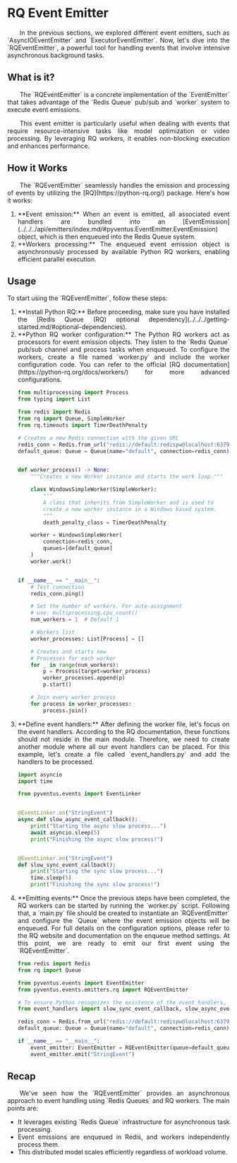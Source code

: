 # RQ Event Emitter

<p style='text-align: justify;' markdown>
	&emsp;&emsp;In the previous sections, we explored different event emitters, such as `AsyncIOEventEmitter` and 
	`ExecutorEventEmitter`. Now, let's dive into the `RQEventEmitter`, a powerful tool for handling events that 
	involve intensive asynchronous background tasks.
</p>

## What is it?

<p style='text-align: justify;' markdown>
	&emsp;&emsp;The `RQEventEmitter` is a concrete implementation of the `EventEmitter` that takes advantage of the
	`Redis Queue` pub/sub and `worker` system to execute event emissions.
</p>

<p style='text-align: justify;' markdown>
	&emsp;&emsp;This event emitter is particularly useful when dealing with events that require resource-intensive
	tasks like model optimization or video processing. By leveraging RQ workers, it enables non-blocking execution
	and enhances performance.
</p>

## How it Works

<p style='text-align: justify;' markdown>
	&emsp;&emsp;The `RQEventEmitter` seamlessly handles the emission and processing of events by utilizing the
	[RQ](https://python-rq.org/) package. Here's how it works:
</p>

<ol style='text-align: justify;' markdown>

<li style='text-align: justify;' markdown>**Event emission:**
When an event is emitted, all associated event handlers are bundled into an [EventEmission](../../../api/emitters/index.md/#pyventus.EventEmitter.EventEmission) 
object, which is then enqueued into the Redis Queue system.
</li>

<li style='text-align: justify;' markdown>**Workers processing:**
The enqueued event emission object is asynchronously processed by available Python RQ workers, enabling efficient 
parallel execution.
</li>

</ol>

## Usage

<p style='text-align: justify;' markdown>
	To start using the `RQEventEmitter`, follow these steps:
</p>

<ol style='text-align: justify;' markdown>

<li style='text-align: justify;' markdown>**Install Python RQ:**
Before proceeding, make sure you have installed the [Redis Queue (RQ) optional dependency](../../../getting-started.md/#optional-dependencies).
</li>

<li style='text-align: justify;' markdown>**Python RQ worker configuration:**
The Python RQ workers act as processors for event emission objects. They listen to the `Redis Queue` pub/sub channel
and process tasks when enqueued. To configure the workers, create a file named `worker.py` and include the worker
configuration code. You can refer to the official [RQ documentation](https://python-rq.org/docs/workers/) for 
more advanced configurations.

```Python title="worker.py" linenums="1" hl_lines="9-10 24-25 43-46"
from multiprocessing import Process
from typing import List

from redis import Redis
from rq import Queue, SimpleWorker
from rq.timeouts import TimerDeathPenalty

# Creates a new Redis connection with the given URL
redis_conn = Redis.from_url("redis://default:redispw@localhost:6379")
default_queue: Queue = Queue(name="default", connection=redis_conn)


def worker_process() -> None:
    """Creates a new Worker instance and starts the work loop."""

    class WindowsSimpleWorker(SimpleWorker):
        """
        A class that inherits from SimpleWorker and is used to
        create a new worker instance in a Windows based system.
        """
        death_penalty_class = TimerDeathPenalty

    worker = WindowsSimpleWorker(
        connection=redis_conn,
        queues=[default_queue]
    )
    worker.work()


if __name__ == "__main__":
    # Test connection
    redis_conn.ping()

    # Set the number of workers. For auto-assignment
    # use: multiprocessing.cpu_count()
    num_workers = 1  # Default 1

    # Workers list
    worker_processes: List[Process] = []

    # Creates and starts new
    # Processes for each worker
    for _ in range(num_workers):
        p = Process(target=worker_process)
        worker_processes.append(p)
        p.start()

    # Join every worker process
    for process in worker_processes:
        process.join()
```

</li>

<li style='text-align: justify;' markdown>**Define event handlers:**
After defining the worker file, let's focus on the event handlers. According to the RQ documentation, these
functions should not reside in the main module. Therefore, we need to create another module where all our event
handlers can be placed. For this example, let's create a file called `event_handlers.py` and add the handlers
to be processed.

```Python title="event_handlers.py" linenums="1" hl_lines="7-11 14-18"
import asyncio
import time

from pyventus.events import EventLinker


@EventLinker.on("StringEvent")
async def slow_async_event_callback():
    print("Starting the async slow process...")
    await asyncio.sleep(5)
    print("Finishing the async slow process!")


@EventLinker.on("StringEvent")
def slow_sync_event_callback():
    print("Starting the sync slow process...")
    time.sleep(5)
    print("Finishing the sync slow process!")
```

</li>

<li style='text-align: justify;' markdown>**Emitting events:**
Once the previous steps have been completed, the RQ workers can be started by running the `worker.py` script. Following
that, a `main.py` file should be created to instantiate an `RQEventEmitter` and configure the `Queue` where the event
emission objects will be enqueued. For full details on the configuration options, please refer to the RQ website and
documentation on the enqueue method settings. At this point, we are ready to emit our first event using the 
`RQEventEmitter`.

```Python title="main.py" linenums="1" hl_lines="8 14-15"
from redis import Redis
from rq import Queue

from pyventus.events import EventEmitter
from pyventus.events.emitters.rq import RQEventEmitter

# To ensure Python recognizes the existence of the event handlers, we need to import them.
from event_handlers import slow_sync_event_callback, slow_async_event_callback

redis_conn = Redis.from_url("redis://default:redispw@localhost:6379")
default_queue: Queue = Queue(name="default", connection=redis_conn)

if __name__ == "__main__":
    event_emitter: EventEmitter = RQEventEmitter(queue=default_queue)
    event_emitter.emit("StringEvent")
```

</li>

</ol>

## Recap

<p style='text-align: justify;' markdown>
	&emsp;&emsp;We've seen how the `RQEventEmitter` provides an asynchronous approach to event handling using 
	`Redis Queues` and RQ workers. The main points are:
</p>

<ul style='text-align: justify;' markdown>

<li style='text-align: justify;' markdown>
It leverages existing `Redis Queue` infrastructure for asynchronous task processing.
</li>

<li style='text-align: justify;' markdown>
Event emissions are enqueued in Redis, and workers independently process them.
</li>

<li style='text-align: justify;' markdown>
This distributed model scales efficiently regardless of workload volume.
</li>

</ul>

<br>
